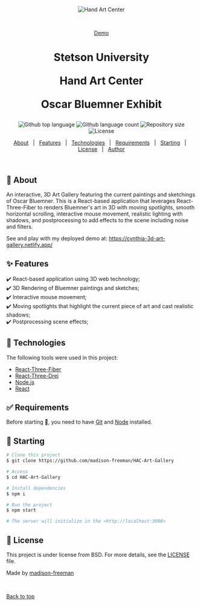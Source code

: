 <div align="center" id="top"> 
  <img src="./.github/app.gif" alt="Hand Art Center" />

  &#xa0;

  <a href="https://cynthia-3d-art-gallery.netlify.app/">Demo</a>
</div>
<h1 align="center">Stetson University
	
Hand Art Center
	
Oscar Bluemner Exhibit</h1>

<p align="center">
  <img alt="Github top language" src="https://img.shields.io/github/languages/top/cynthiachiu/3D-Art-Gallery?color=56BEB8">

  <img alt="Github language count" src="https://img.shields.io/github/languages/count/madison-freeman/HAC-Art-Gallery?color=56BEB8">

  <img alt="Repository size" src="https://img.shields.io/github/repo-size/madison-freeman/HAC-Art-Gallery?color=56BEB8">

  <img alt="License" src="https://img.shields.io/github/license/madison-freeman/HAC-Art-Gallery?color=56BEB8">

  <!-- <img alt="Github issues" src="https://img.shields.io/github/issues/{{YOUR_GITHUB_USERNAME}}/art-gallery?color=56BEB8" /> -->

  <!-- <img alt="Github forks" src="https://img.shields.io/github/forks/{{YOUR_GITHUB_USERNAME}}/art-gallery?color=56BEB8" /> -->

  <!-- <img alt="Github stars" src="https://img.shields.io/github/stars/{{YOUR_GITHUB_USERNAME}}/art-gallery?color=56BEB8" /> -->
</p>

<!-- Status -->

<!-- <h4 align="center"> 
	Stetson University 🚧 Hand Art Center 🚀 Under construction...  🚧
</h4> 

<hr> -->

<p align="center">
  <a href="#dart-about">About</a> &#xa0; | &#xa0; 
  <a href="#sparkles-features">Features</a> &#xa0; | &#xa0;
  <a href="#rocket-technologies">Technologies</a> &#xa0; | &#xa0;
  <a href="#white_check_mark-requirements">Requirements</a> &#xa0; | &#xa0;
  <a href="#checkered_flag-starting">Starting</a> &#xa0; | &#xa0;
  <a href="#memo-license">License</a> &#xa0; | &#xa0;
  <a href="https://github.com/{{YOUR_GITHUB_USERNAME}}" target="_blank">Author</a>
</p>

<br>

## :dart: About ##

An interactive, 3D Art Gallery featuring the current paintings and sketchings of Oscar Bluemner. This is a React-based application that leverages React-Three-Fiber to renders Bluemner's art in 3D with moving spotlights, smooth horizontal scrolling, interactive mouse movement, realistic lighting with shadows, and postprocessing to add effects to the scene including noise and filters.

See and play with my deployed demo at: https://cynthia-3d-art-gallery.netlify.app/


## :sparkles: Features ##

:heavy_check_mark: React-based application using 3D web technology;\
:heavy_check_mark: 3D Rendering of Bluemner paintings and sketches;\
:heavy_check_mark: Interactive mouse movement;\
:heavy_check_mark: Moving spotlights that highlight the current piece of art and cast realistic shadows;\
:heavy_check_mark: Postprocessing scene effects;

## :rocket: Technologies ##

The following tools were used in this project:

- [React-Three-Fiber](https://github.com/pmndrs/react-three-fiber)
- [React-Three-Drei](https://github.com/pmndrs/drei)
- [Node.js](https://nodejs.org/en/)
- [React](https://pt-br.reactjs.org/)

## :white_check_mark: Requirements ##

Before starting :checkered_flag:, you need to have [Git](https://git-scm.com) and [Node](https://nodejs.org/en/) installed.

## :checkered_flag: Starting ##

```bash
# Clone this project
$ git clone https://github.com/madison-freeman/HAC-Art-Gallery

# Access
$ cd HAC-Art-Gallery

# Install dependencies
$ npm i

# Run the project
$ npm start

# The server will initialize in the <http://localhost:3000>
```

## :memo: License ##

This project is under license from BSD. For more details, see the [LICENSE](LICENSE.md) file.


Made by <a href="https://github.com/madison-freeman" target="_blank">madison-freeman</a>

&#xa0;

<a href="#top">Back to top</a>

